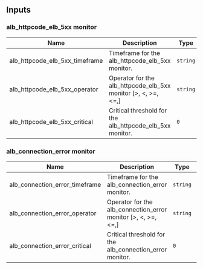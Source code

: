 ## Inputs

### alb_httpcode_elb_5xx monitor

| Name | Description | Type | Default | Required |
|------|-------------|------|---------|:--------:|
| alb_httpcode_elb_5xx_timeframe | Timeframe for the alb_httpcode_elb_5xx monitor. | `string`| `"last_5m"` | no |
| alb_httpcode_elb_5xx_operator | Operator for the alb_httpcode_elb_5xx monitor [>, <, >=, <=,] | `string`| `">"` | no |
| alb_httpcode_elb_5xx_critical | Critical threshold for the alb_httpcode_elb_5xx monitor. | `0` | `number`| no |


### alb_connection_error monitor

| Name | Description | Type | Default | Required |
|------|-------------|------|---------|:--------:|
| alb_connection_error_timeframe | Timeframe for the alb_connection_error monitor. | `string`| `"last_5m"` | no |
| alb_connection_error_operator | Operator for the alb_connection_error monitor [>, <, >=, <=,] | `string`| `">"` | no |
| alb_connection_error_critical | Critical threshold for the alb_connection_error monitor. | `0` | `number`| no |
